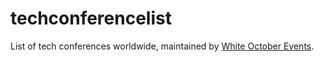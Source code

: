 # techconferencelist
List of tech conferences worldwide, maintained by [White October Events](http://whiteoctoberevents.co.uk).
